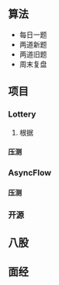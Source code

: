 ## 算法
- 每日一题
- 两道新题
- 两道旧题
- 周末复盘

## 项目
### Lottery
1. 根据
#### 压测

### AsyncFlow
#### 压测

### 开源

## 八股



## 面经
